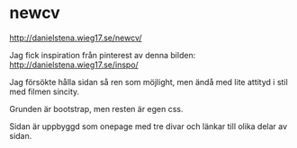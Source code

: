 # newcv
http://danielstena.wieg17.se/newcv/

Jag fick inspiration från pinterest av denna bilden:
http://danielstena.wieg17.se/inspo/



Jag försökte hålla sidan så ren som möjlight, men ändå med lite attityd i stil med filmen sincity.

Grunden är bootstrap, men resten är egen css.

Sidan är uppbyggd som onepage med tre divar och länkar till olika delar av sidan.